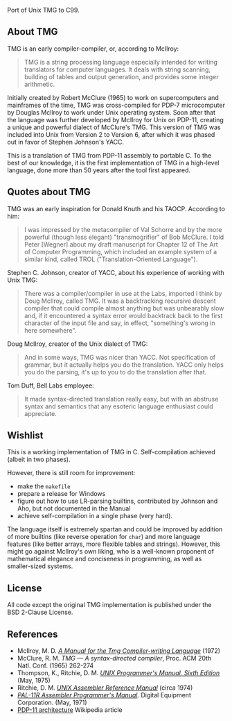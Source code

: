 Port of Unix TMG to C99.

About TMG
--
TMG is an early compiler-compiler, or, according to McIlroy:
> TMG is a string processing language especially intended for writing 
> translators for computer languages. It deals with string scanning, building
> of tables and output generation, and provides some integer arithmetic.

Initially created by Robert McClure (1965) to work on supercomputers and
mainframes of the time, TMG was cross-compiled for PDP-7 microcomputer by
Douglas McIlroy to work under Unix operating system. Soon after that the
language was further developed by McIlroy for Unix on PDP-11, creating a
unique and powerful dialect of McClure's TMG. This version of TMG was
included into Unix from Version 2 to Version 6, after which it was phased
out in favor of Stephen Johnson's YACC.

This is a translation of TMG from PDP-11 assembly to portable C. To the best of
our knowledge, it is the first implementation of TMG in a high-level language,
done more than 50 years after the tool first appeared.

Quotes about TMG
--
TMG was an early inspiration for Donald Knuth and his TAOCP. According to him:
> I was impressed by the metacompiler of Val Schorre and by the more powerful (though
> less elegant) "transmogrifier" of Bob McClure. I told Peter [Wegner] about my draft manuscript for
> Chapter 12 of The Art of Computer Programming, which included an example system of a similar kind,
> called TROL ("Translation-Oriented Language").

Stephen C. Johnson, creator of YACC, about his experience of working with Unix TMG:
> There was a compiler/compiler in use at the Labs, imported I think by Doug
> McIlroy, called TMG.  It was a backtracking recursive descent compiler
> that could compile almost anything but was unbearably slow and, if it
> encountered a syntax error would backtrack back to the first character of
> the input file and say, in effect, "something's wrong in here somewhere".

Doug McIlroy, creator of the Unix dialect of TMG:
> And in some ways, TMG was nicer than YACC. Not specification of grammar, but it actually
> helps you do the translation. YACC only helps you do the parsing, it's up to you to do the
> translation after that.

Tom Duff, Bell Labs employee:
> It made syntax-directed translation really easy, but with an abstruse
> syntax and semantics that any esoteric language enthusiast could appreciate.

Wishlist
--
This is a working implementation of TMG in C. Self-compilation achieved (albeit
in two phases). 

However, there is still room for improvement:

 - make the `makefile`
 - prepare a release for Windows
 - figure out how to use LR-parsing builtins, contributed by Johnson and Aho,
   but not documented in the Manual
 - achieve self-compilation in a single phase (very hard).

The language itself is extremely spartan and could be improved by addition of
more builtins (like reverse operation for `char`) and more language features
(like better arrays, more flexible tables and strings). However, this might go
against McIlroy's own liking, who is a well-known proponent of mathematical
elegance and conciseness in programming, as well as smaller-sized systems.

License
--
All code except the original TMG implementation is published under the BSD
2-Clause License.

References
--

 - McIlroy, M. D. [*A Manual for the Tmg Compiler-writing
Language*](https://amakukha.github.io/tmg/TMG_Manual_McIlroy_1972.html) (1972)
 - McClure, R. M. *TMG — A syntax-directed compiler*, Proc. ACM 20th Natl. Conf. (1965) 262-274
 - Thompson, K., Ritchie, D. M. [*UNIX Programmer's Manual. Sixth Edition*](https://ia800600.us.archive.org/19/items/v6-manual/v6-manual.pdf) (May, 1975)
 - Ritchie, D. M. [*UNIX Assembler Reference Manual*](http://www.tom-yam.or.jp/2238/ref/as.pdf) (circa 1974)
 - [*PAL-11R Assembler Programmer's Manual*](http://www.bitsavers.org/pdf/dec/pdp11/dos-batch/DEC-11-ASDB-D_PAL-11R_Assembler_Programmers_Manual_May71.pdf). Digital Equipment Corporation. (May, 1971)
 - [PDP-11 architecture](https://en.wikipedia.org/wiki/PDP-11_architecture) Wikipedia article
